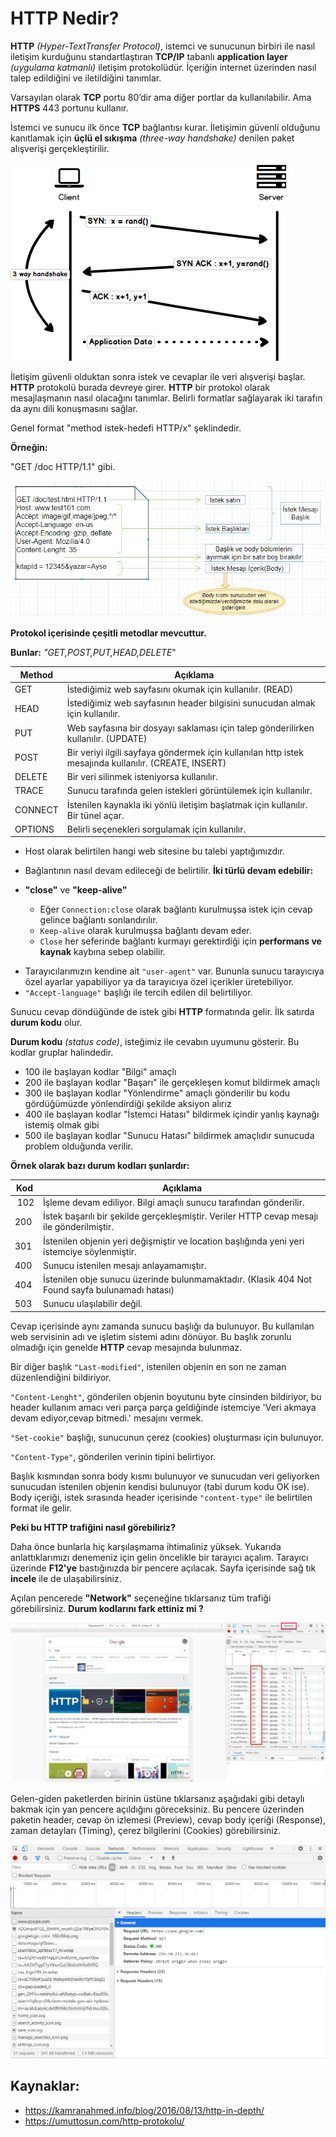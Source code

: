# HTTP Nedir?

**HTTP** *(Hyper-TextTransfer Protocol)*, istemci ve sunucunun birbiri ile nasıl iletişim kurduğunu standartlaştıran **TCP/IP** tabanlı **application layer** *(uygulama katmanlı)* iletişim protokolüdür. İçeriğin internet üzerinden nasıl talep edildiğini ve iletildiğini tanımlar. 

Varsayılan olarak **TCP** portu 80’dir ama diğer portlar da kullanılabilir. Ama **HTTPS** 443 portunu kullanır. 

İstemci ve sunucu ilk önce **TCP** bağlantısı kurar. İletişimin güvenli olduğunu kanıtlamak için **üçlü el sıkışma** *(three-way handshake)* denilen paket alışverişi gerçekleştirilir. 

![http](https://raw.githubusercontent.com/Kodluyoruz/taskforce/main/basics-for-everyone/http/figures/http.png)

İletişim güvenli olduktan sonra istek ve cevaplar ile veri alışverişi başlar. **HTTP** protokolü burada devreye girer. **HTTP** bir protokol olarak mesajlaşmanın nasıl olacağını tanımlar. Belirli formatlar sağlayarak iki tarafın da aynı dili konuşmasını sağlar. 

Genel format "method istek-hedefi HTTP/x" şeklindedir. 

**Örneğin:** 

"GET /doc HTTP/1.1" gibi.

![http_istek_yapi](https://raw.githubusercontent.com/Kodluyoruz/taskforce/main/basics-for-everyone/http/figures/http_istek_yapi.png)



**Protokol içerisinde çeşitli metodlar mevcuttur.**

**Bunlar:** *"GET,POST,PUT,HEAD,DELETE*"

| Method | Açıklama                                                 |
| ------ | -------------------------------------------------------- |
| GET    | İstediğimiz web sayfasını okumak için kullanılır. (READ) |
| HEAD |  İstediğimiz web sayfasının header bilgisini sunucudan almak için kullanılır. |
| PUT | Web sayfasına bir dosyayı saklaması için talep gönderilirken kullanılır. (UPDATE) |
| POST | Bir veriyi ilgili sayfaya göndermek için kullanılan http istek mesajında kullanılır. (CREATE, INSERT)|
| DELETE | Bir veri silinmek isteniyorsa kullanılır. |
| TRACE | Sunucu tarafında gelen istekleri görüntülemek için kullanılır. |
| CONNECT | İstenilen kaynakla iki yönlü iletişim başlatmak için kullanılır. Bir tünel açar. |
| OPTIONS |  Belirli seçenekleri sorgulamak için kullanılır. |

- Host olarak belirtilen hangi web sitesine bu talebi yaptığımızdır. 

- Bağlantının nasıl devam edileceği de belirtilir. **İki türlü devam edebilir:**

- **"close"** ve **"keep-alive"** 
  - Eğer `Connection:close` olarak bağlantı kurulmuşsa istek için cevap gelince bağlantı sonlandırılır. 
  - `Keep-alive` olarak kurulmuşsa bağlantı devam eder. 
  - `Close` her seferinde bağlantı kurmayı gerektirdiği için **performans ve kaynak** kaybına sebep olabilir.

* Tarayıcılarımızın kendine ait `"user-agent"` var. Bununla sunucu tarayıcıya özel ayarlar yapabiliyor ya da tarayıcıya özel içerikler üretebiliyor. 
* `"Accept-language"` başlığı ile tercih edilen dil belirtiliyor. 

Sunucu cevap döndüğünde de istek gibi **HTTP** formatında gelir. İlk satırda **durum kodu** olur. 

**Durum kodu** *(status code)*, isteğimiz ile cevabın uyumunu gösterir.  Bu kodlar gruplar halindedir. 

- 100 ile başlayan kodlar "Bilgi" amaçlı
- 200 ile başlayan kodlar "Başarı" ile gerçekleşen komut bildirmek amaçlı
- 300 ile başlayan kodlar "Yönlendirme" amaçlı gönderilir bu kodu gördüğümüzde yönlendirdiği şekilde aksiyon alırız
- 400 ile başlayan kodlar "İstemci Hatası" bildirmek içindir yanlış kaynağı istemiş olmak gibi
- 500 ile başlayan kodlar "Sunucu Hatası" bildirmek amaçlıdır sunucuda problem olduğunda verilir. 

**Örnek olarak bazı durum kodları şunlardır:**

| Kod  | Açıklama |
| ---- | -------- |
| 102 | İşleme devam ediliyor. Bilgi amaçlı sunucu tarafından gönderilir.|
| 200 | İstek başarılı bir şekilde gerçekleşmiştir. Veriler HTTP cevap mesajı ile gönderilmiştir. |
| 301 | İstenilen objenin yeri değişmiştir ve location başlığında yeni yeri istemciye söylenmiştir.|
| 400 | Sunucu istenilen mesajı anlayamamıştır.|
| 404 | İstenilen obje sunucu üzerinde bulunmamaktadır. (Klasik 404 Not Found sayfa bulunamadı hatası)|
| 503 | Sunucu ulaşılabilir değil.|

Cevap içerisinde aynı zamanda sunucu başlığı da bulunuyor. Bu kullanılan web servisinin adı ve işletim sistemi adını dönüyor. Bu başlık zorunlu olmadığı için genelde **HTTP** cevap mesajında bulunmaz.

Bir diğer başlık `"Last-modified"`, istenilen objenin en son ne zaman düzenlendiğini bildiriyor. 

`"Content-Lenght"`, gönderilen objenin boyutunu byte cinsinden bildiriyor, bu header kullanım amacı veri parça parça geldiğinde istemciye 'Veri akmaya devam ediyor,cevap bitmedi.' mesajını vermek.

`"Set-cookie"` başlığı, sunucunun çerez (cookies) oluşturması için bulunuyor.

`"Content-Type"`, gönderilen verinin tipini belirtiyor.

Başlık kısmından sonra body kısmı bulunuyor ve sunucudan veri geliyorken sunucudan istenilen objenin kendisi bulunuyor (tabi durum kodu OK ise). Body içeriği, istek sırasında header içerisinde `"content-type"` ile belirtilen format ile gelir.

**Peki bu HTTP trafiğini nasıl görebiliriz?**

Daha önce bunlarla hiç karşılaşmama ihtimaliniz yüksek. Yukarıda anlattıklarımızı denemeniz için gelin öncelikle bir tarayıcı açalım. Tarayıcı üzerinde **F12'ye** bastığınızda bir pencere açılacak. Sayfa içerisinde sağ tık **incele** ile de ulaşabilirsiniz.

Açılan pencerede **"Network"** seçeneğine tıklarsanız tüm trafiği görebilirsiniz. **Durum kodlarını fark ettiniz mi ?**

![network_sekmesi](https://raw.githubusercontent.com/Kodluyoruz/taskforce/main/basics-for-everyone/http/figures/network_sekmesi.png)

Gelen-giden paketlerden birinin üstüne tıklarsanız aşağıdaki gibi detaylı bakmak için yan pencere açıldığını göreceksiniz. Bu pencere üzerinden paketin header, cevap ön izlemesi (Preview), cevap body içeriği (Response), zaman detayları (Timing), çerez bilgilerini (Cookies) görebilirsiniz.

![network_detay](https://raw.githubusercontent.com/Kodluyoruz/taskforce/main/basics-for-everyone/http/figures/network_icerik.png)

 ## Kaynaklar:
- https://kamranahmed.info/blog/2016/08/13/http-in-depth/
- https://umuttosun.com/http-protokolu/
